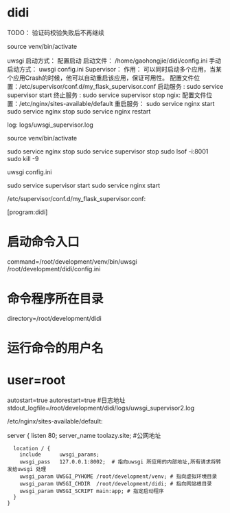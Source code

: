 # didi
TODO：
    验证码校验失败后不再继续

source venv/bin/activate

uwsgi
    启动方式： 配置启动
    启动文件： /home/gaohongjie/didi/config.ini
    手动启动方式： uwsgi config.ini
Supervisor：
    作用： 可以同时启动多个应用，当某个应用Crash的时候，他可以自动重启该应用，保证可用性。
    配置文件位置：/etc/supervisor/conf.d/my_flask_supervisor.conf
    启动服务 : sudo service supervisor start
    终止服务 : sudo service supervisor stop
ngix:
    配置文件位置：/etc/nginx/sites-available/default
    重启服务： sudo service nginx start
    sudo service nginx stop
    sudo service nginx restart


log:  logs/uwsgi_supervisor.log

source venv/bin/activate

sudo service nginx stop
sudo service supervisor stop
sudo lsof -i:8001
sudo kill -9

uwsgi config.ini

sudo service supervisor start
sudo service nginx start


/etc/supervisor/conf.d/my_flask_supervisor.conf:

[program:didi]
# 启动命令入口
command=/root/development/venv/bin/uwsgi  /root/development/didi/config.ini

# 命令程序所在目录
directory=/root/development/didi
# 运行命令的用户名
# user=root

autostart=true
autorestart=true
#日志地址
stdout_logfile=/root/development/didi/logs/uwsgi_supervisor2.log

/etc/nginx/sites-available/default:

server {
	  listen  80;
	  server_name toolazy.site; #公网地址

	  location / {
		include      uwsgi_params;
		uwsgi_pass   127.0.0.1:8002;  # 指向uwsgi 所应用的内部地址,所有请求将转发给uwsgi 处理
		uwsgi_param UWSGI_PYHOME /root/development/venv; # 指向虚拟环境目录
		uwsgi_param UWSGI_CHDIR  /root/development/didi; # 指向网站根目录
		uwsgi_param UWSGI_SCRIPT main:app; # 指定启动程序
	  }
	}
